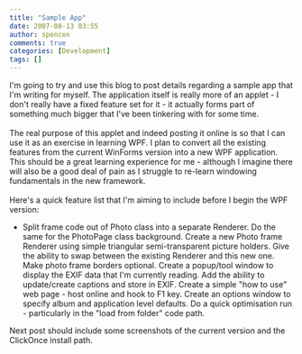```yaml
---
title: "Sample App"
date: 2007-08-13 03:55
author: spencen
comments: true
categories: [Development]
tags: []
---
```


<div>I'm going to try and use this blog to post details regarding a sample app that I'm writing for myself. The application itself is really more of an applet - I don't really have a fixed feature set for it - it actually forms part of something much bigger that I've been tinkering with for some time.<br><br>The real purpose of this applet and indeed posting it online is so that I can use it as an exercise in learning WPF. I plan to convert all the existing features from the current WinForms version into a new WPF application. This should be a great learning experience for me - although I imagine there will also be a good deal of pain as I struggle to re-learn windowing fundamentals in the new framework.<br><br>Here's a quick feature list that I'm aiming to include before I begin the WPF version:<br></div> 

*   Split frame code out of Photo class into a separate Renderer. Do the same for the PhotoPage class background.  Create a new Photo frame Renderer using simple triangular semi-transparent picture holders. Give the ability to swap between the existing Renderer and this new one.  Make photo frame borders optional.  Create a popup/tool window to display the EXIF data that I'm currently reading.  Add the ability to update/create captions and store in EXIF.  Create a simple "how to use" web page - host online and hook to F1 key.  Create an options window to specify album and application level defaults.  Do a quick optimisation run - particularly in the "load from folder" code path. 

Next post should include some screenshots of the current version and the ClickOnce install path.


